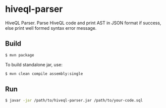 # hiveql-parser
HiveQL Parser. Parse HiveQL code and print AST in JSON format if success, else print well formed syntax error message.

## Build

```bash
$ mvn package
```

To build standalone jar, use:
```bash
$ mvn clean compile assembly:single
```

## Run

```bash
$ javar -jar /path/to/hiveql-parser.jar /path/to/your-code.sql
```
